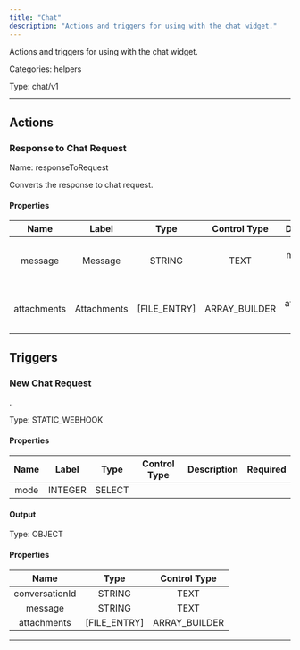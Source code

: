 ```yaml
---
title: "Chat"
description: "Actions and triggers for using with the chat widget."
---
```


Actions and triggers for using with the chat widget.


Categories: helpers


Type: chat/v1

<hr />




## Actions


### Response to Chat Request
Name: responseToRequest

Converts the response to chat request.

#### Properties

|      Name       |      Label     |     Type     |     Control Type     |     Description     |     Required        |
|:--------------:|:--------------:|:------------:|:--------------------:|:-------------------:|:-------------------:|
| message | Message | STRING | TEXT  |  The message of the response.  |  null  |
| attachments | Attachments | [FILE_ENTRY] | ARRAY_BUILDER  |  The attachments of the response.  |  null  |






## Triggers


### New Chat Request
.

Type: STATIC_WEBHOOK
#### Properties

|      Name       |      Label     |     Type     |     Control Type     |     Description     |     Required        |
|:--------------:|:--------------:|:------------:|:--------------------:|:-------------------:|:-------------------:|
| mode | INTEGER | SELECT  |


#### Output



Type: OBJECT


#### Properties

|     Name     |     Type     |     Control Type     |
|:------------:|:------------:|:--------------------:|
| conversationId | STRING | TEXT  |
| message | STRING | TEXT  |
| attachments | [FILE_ENTRY] | ARRAY_BUILDER  |







<hr />

